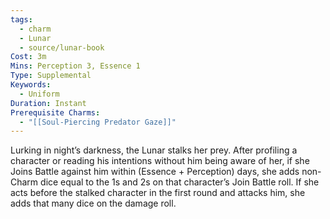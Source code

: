 ```yaml
---
tags:
  - charm
  - Lunar
  - source/lunar-book
Cost: 3m
Mins: Perception 3, Essence 1
Type: Supplemental
Keywords:
  - Uniform
Duration: Instant
Prerequisite Charms:
  - "[[Soul-Piercing Predator Gaze]]"
---
```

Lurking in night’s darkness, the Lunar stalks her prey. After profiling a character or reading his intentions without him being aware of her, if she Joins Battle against him within (Essence + Perception) days, she adds non-Charm dice equal to the 1s and 2s on that character’s Join Battle roll. If she acts before the stalked character in the first round and attacks him, she adds that many dice on the damage roll.